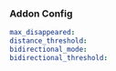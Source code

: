 ### Addon Config
```yaml
max_disappeared:
distance_threshold:
bidirectional_mode:
bidirectional_threshold:
```